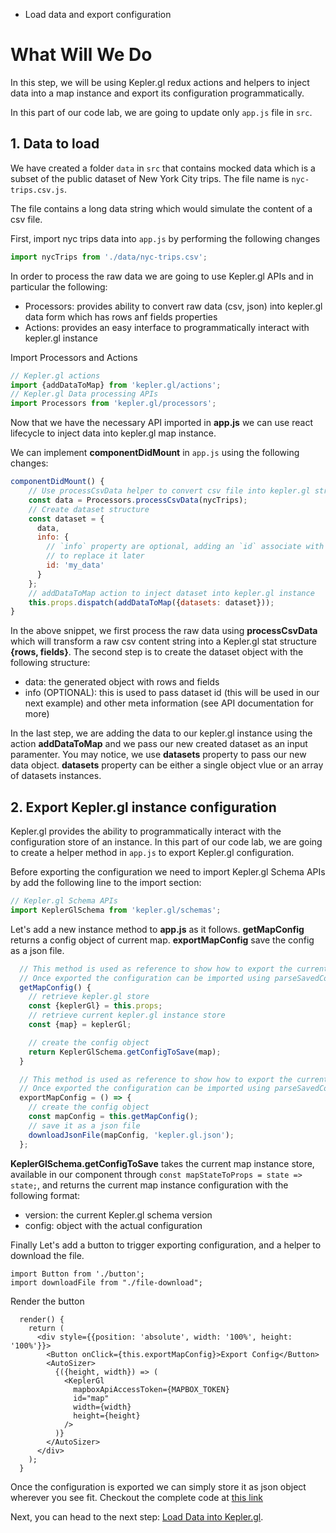 <!-- INJECT:"KeplerglLoadData" heading -->

<ul class='insert learning-objectives'>
  <li>Load data and export configuration</li>
</ul>

# What Will We Do
In this step, we will be using Kepler.gl redux actions and helpers to inject data into a map instance 
and export its configuration programmatically.

In this part of our code lab, we are going to update only `app.js` file in `src`.

## 1. Data to load
We have created a folder `data` in `src` that contains mocked data which is a subset of the public dataset of 
New York City trips. The file name is `nyc-trips.csv.js`.

The file contains a long data string which would simulate the content of a csv file.

First, import nyc trips data into `app.js` by performing the following changes
```js
import nycTrips from './data/nyc-trips.csv';
```

In order to process the raw data we are going to use Kepler.gl APIs and in particular the following:
- Processors: provides ability to convert raw data (csv, json) into kepler.gl data form which has rows anf fields properties
- Actions: provides an easy interface to programmatically interact with kepler.gl instance

Import Processors and Actions
```js
// Kepler.gl actions
import {addDataToMap} from 'kepler.gl/actions';
// Kepler.gl Data processing APIs
import Processors from 'kepler.gl/processors';
```

Now that we have the necessary API imported in __app.js__ we can use react lifecycle to inject
data into kepler.gl map instance.

We can implement __componentDidMount__ in `app.js` using the following changes:
```js
componentDidMount() {
	// Use processCsvData helper to convert csv file into kepler.gl structure {fields, rows}
    const data = Processors.processCsvData(nycTrips);
    // Create dataset structure
    const dataset = {
      data,
      info: {
        // `info` property are optional, adding an `id` associate with this dataset makes it easier
        // to replace it later
        id: 'my_data'
      }
    };
    // addDataToMap action to inject dataset into kepler.gl instance
    this.props.dispatch(addDataToMap({datasets: dataset}));
}
```

In the above snippet, we first process the raw data using __processCsvData__ which will transform a raw csv content string into a Kepler.gl
stat structure __{rows, fields}__. The second step is to create the dataset object with the following structure:
- data: the generated object with rows and fields
- info (OPTIONAL): this is used to pass dataset id (this will be used in our next example) and other meta information (see API documentation for more)

In the last step, we are adding the data to our kepler.gl instance using the action __addDataToMap__ and we pass our new created dataset as an input paramenter.
You may notice, we use __datasets__ property to pass our new data object. __datasets__ property can be either a single object vlue or an array of datasets instances.

## 2. Export Kepler.gl instance configuration
Kepler.gl provides the ability to programmatically interact with the configuration store of an instance. In this part of our code lab, we are going to create a 
helper method in `app.js` to export Kepler.gl configuration. 

Before exporting the configuration we need to import Kepler.gl Schema APIs by add the following line to the import section:
```js
// Kepler.gl Schema APIs
import KeplerGlSchema from 'kepler.gl/schemas';
```

Let's add a new instance method to __app.js__ as it follows. __getMapConfig__ returns a config object of current map. __exportMapConfig__ save the config as a json file.

```js
  // This method is used as reference to show how to export the current kepler.gl instance configuration
  // Once exported the configuration can be imported using parseSavedConfig or load method from KeplerGlSchema
  getMapConfig() {
    // retrieve kepler.gl store
    const {keplerGl} = this.props;
    // retrieve current kepler.gl instance store
    const {map} = keplerGl;

    // create the config object
    return KeplerGlSchema.getConfigToSave(map);
  }

  // This method is used as reference to show how to export the current kepler.gl instance configuration
  // Once exported the configuration can be imported using parseSavedConfig or load method from KeplerGlSchema
  exportMapConfig = () => {
    // create the config object
    const mapConfig = this.getMapConfig();
    // save it as a json file
    downloadJsonFile(mapConfig, 'kepler.gl.json');
  };
```

__KeplerGlSchema.getConfigToSave__ takes the current map instance store, available in our component through `const mapStateToProps = state => state;`, and returns
the current map instance configuration with the following format:
- version: the current Kepler.gl schema version
- config: object with the actual configuration

Finally Let's add a button to trigger exporting configuration, and a helper to download the file.
```
import Button from './button';
import downloadFile from "./file-download";
```

Render the button

```
  render() {
    return (
      <div style={{position: 'absolute', width: '100%', height: '100%'}}>
        <Button onClick={this.exportMapConfig}>Export Config</Button>
        <AutoSizer>
          {({height, width}) => (
            <KeplerGl
              mapboxApiAccessToken={MAPBOX_TOKEN}
              id="map"
              width={width}
              height={height}
            />
          )}
        </AutoSizer>
      </div>
    );
  }

```

Once the configuration is exported we can simply store it as json object wherever you see fit.
Checkout the complete code at [this link](https://github.com/uber-common/vis-academy/blob/kepler.gl/src/demos/kepler.gl/1-load-data/src/app.js)

Next, you can head to the next step:
[Load Data into Kepler.gl](#/kepler.gl/3-load-config).
